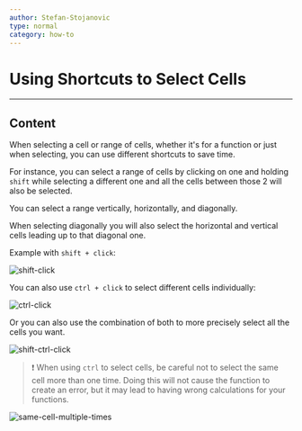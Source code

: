 ```yaml
---
author: Stefan-Stojanovic
type: normal
category: how-to
---
```


# Using Shortcuts to Select Cells


---

## Content

When selecting a cell or range of cells, whether it's for a function or just when selecting, you can use different shortcuts to save time.

For instance, you can select a range of cells by clicking on one and holding `shift` while selecting a different one and all the cells between those 2 will also be selected. 

You can select a range vertically, horizontally, and diagonally.

When selecting diagonally you will also select the horizontal and vertical cells leading up to that diagonal one.

Example with `shift + click`:

![shift-click](https://img.enkipro.com/4e326d3d6c90056fce13c5d7f280a452.gif)

You can also use `ctrl + click` to select different cells individually:

![ctrl-click](https://img.enkipro.com/317f59d5b7a1f0d0f9f882f07a216b44.gif)

Or you can also use the combination of both to more precisely select all the cells you want.

![shift-ctrl-click](https://img.enkipro.com/069f983a0678c66a16026aaafbb6c614.gif)

> ❗ When using `ctrl` to select cells, be careful not to select the same cell more than one time. Doing this will not cause the function to create an error, but it may lead to having wrong calculations for your functions.

![same-cell-multiple-times](https://img.enkipro.com/7ff987107bdd198ba724b78c60307127.gif)
 
